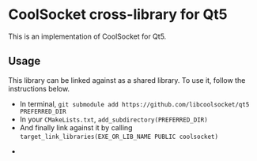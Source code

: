 # CoolSocket cross-library for Qt5

This is an implementation of CoolSocket for Qt5.

## Usage

This library can be linked against as a shared library. To use it, follow the instructions below.


* In terminal, `git submodule add https://github.com/libcoolsocket/qt5 PREFERRED_DIR`
* In your `CMakeLists.txt`, `add_subdirectory(PREFERRED_DIR)`
* And finally link against it by calling `target_link_libraries(EXE_OR_LIB_NAME PUBLIC coolsocket)`
-
